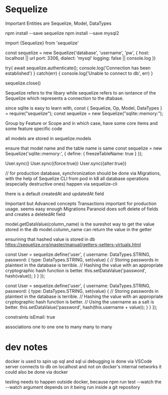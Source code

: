 # Sequelize

Important Entities are Sequelize, Model, DataTypes

npm install --save sequelize
npm install --save mysql2

import {Sequelize} from 'sequelize'

const sequelize = new Sequelize('database', 'username', 'pw', {
host: localhost || url
port: 3306,
dialect: 'mysql'
logging: false || console.log
})

try{
await sequelize.authenticate();
console.log('Connection has been established')
} catch(err) {
console.log('Unable to connect to db', err)
}

sequelize.close()

Sequelize refers to the libary while sequelize refers to an isntance of the Sequelize which represents a connection to the dtabase.

since sqlite is easy to learn with,
const { Sequelize, Op, Model, DataTypes } = require("sequelize");
const sequelize = new Sequelize("sqlite::memory:");

Group by Feature or Scope and in which case, have some core items and some feature specific code

all models are stored in sequelize.models

ensure that model name and the table name is same
const sequelize = new Sequelize('sqlite::memory:', {
define: {
freezeTableName: true
}
});

User.sync()
User.sync({force:true})
User.sync({alter:true})

// for production database, synchronization should be done via Migrations, with the help of Sequelize CLI
from pod in k8
all database operations (especially destructive ones) happen via sequelize-cli

there is a default createdAt and updatedAt field

Important but Advanced concepts
Transactions
important for production usage. seems easy enough
Migrations
Paranoid
does soft delete of fields and creates a deletedAt field

model.getDataValue(column_name) is the sureshot way to get the value stored in the db
model.column_name can return the value in the getter

ensurinng that hashed value is stored in db
https://sequelize.org/master/manual/getters-setters-virtuals.html

const User = sequelize.define('user', {
username: DataTypes.STRING,
password: {
type: DataTypes.STRING,
set(value) {
// Storing passwords in plaintext in the database is terrible.
// Hashing the value with an appropriate cryptographic hash function is better.
this.setDataValue('password', hash(value));
}
}
});

const User = sequelize.define('user', {
username: DataTypes.STRING,
password: {
type: DataTypes.STRING,
set(value) {
// Storing passwords in plaintext in the database is terrible.
// Hashing the value with an appropriate cryptographic hash function is better.
// Using the username as a salt is better.
this.setDataValue('password', hash(this.username + value));
}
}
});

constraints
isEmail: true

associations
one to one
one to many
many to many

# dev notes

docker is used to spin up sql and sql ui
debugging is done via VSCode
server connects to db on localhost and not on docker's internal networks
it could also be done via docker

testing needs to happen outside docker, because npm run test --watch
the --watch argument depends on it being run inside a git repository
